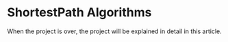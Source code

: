 # ShortestPath Algorithms
When the project is over, the project will be explained in detail in this article.
